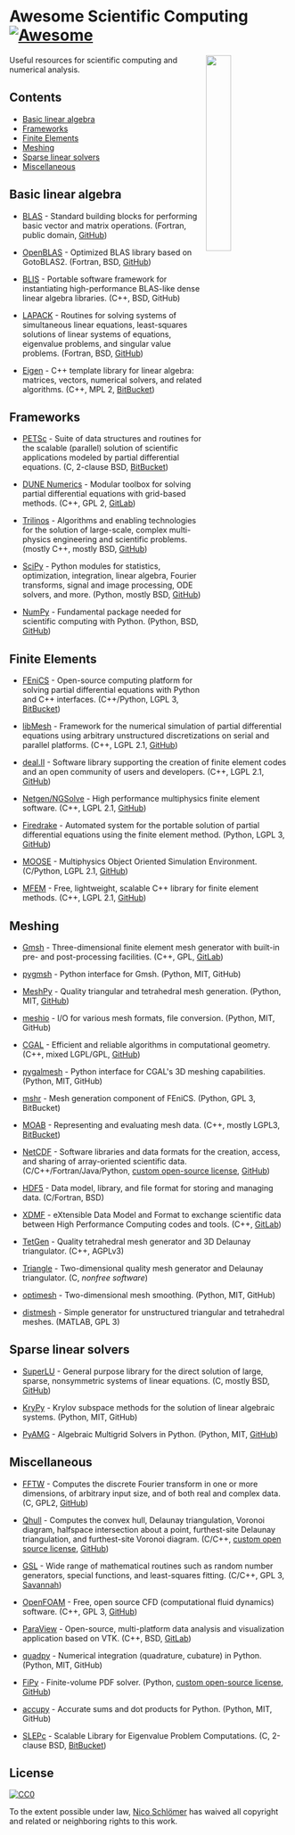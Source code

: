 # Awesome Scientific Computing [![Awesome](https://awesome.re/badge.svg)](https://awesome.re)


<img src="https://nschloe.github.io/awesome-scientific-computing/sunglasses.svg" align="right" width="30%">

Useful resources for scientific computing and numerical analysis.


## Contents

- [Basic linear algebra](#basic-linear-algebra)
- [Frameworks](#frameworks)
- [Finite Elements](#finite-elements)
- [Meshing](#meshing)
- [Sparse linear solvers](#sparse-linear-solvers)
- [Miscellaneous](#miscellaneous)


## Basic linear algebra

- [BLAS](https://www.netlib.org/blas/) -
  Standard building blocks for performing basic vector and matrix operations.
  (Fortran, public domain, [GitHub](https://github.com/Reference-LAPACK/lapack/tree/master/BLAS))

- [OpenBLAS](https://www.openblas.net) -
  Optimized BLAS library based on GotoBLAS2.
  (Fortran, BSD, [GitHub](https://github.com/xianyi/OpenBLAS))

- [BLIS](https://github.com/flame/blis) -
  Portable software framework for instantiating high-performance BLAS-like
  dense linear algebra libraries.
  (C++, BSD, GitHub)

- [LAPACK](https://www.netlib.org/lapack/) -
  Routines for solving systems of simultaneous linear equations, least-squares
  solutions of linear systems of equations, eigenvalue problems, and singular
  value problems.
  (Fortran, BSD, [GitHub](https://github.com/Reference-LAPACK/lapack))

- [Eigen](https://eigen.tuxfamily.org/index.php?title=Main_Page) -
  C++ template library for linear algebra: matrices, vectors, numerical
  solvers, and related algorithms.
  (C++, MPL 2, [BitBucket](https://bitbucket.org/eigen/eigen))


## Frameworks

- [PETSc](https://www.mcs.anl.gov/petsc/) -
  Suite of data structures and routines for the scalable (parallel) solution
  of scientific applications modeled by partial differential equations.
  (C, 2-clause BSD, [BitBucket](https://bitbucket.org/petsc/petsc/src))

- [DUNE Numerics](https://www.dune-project.org) -
  Modular toolbox for solving partial differential equations with grid-based
  methods.
  (C++, GPL 2, [GitLab](https://gitlab.dune-project.org/core/))

- [Trilinos](https://trilinos.org) -
  Algorithms and enabling technologies for the solution of large-scale,
  complex multi-physics engineering and scientific problems.
  (mostly C++, mostly BSD, [GitHub](https://github.com/trilinos/))

- [SciPy](https://www.scipy.org) -
  Python modules for statistics, optimization, integration, linear algebra,
  Fourier transforms, signal and image processing, ODE solvers, and more.
  (Python, mostly BSD, [GitHub](https://github.com/scipy/scipy/))

- [NumPy](https://www.numpy.org) -
  Fundamental package needed for scientific computing with Python.
  (Python, BSD, [GitHub](https://github.com/numpy/numpy))


## Finite Elements

- [FEniCS](https://fenicsproject.org) -
  Open-source computing platform for solving partial differential equations
  with Python and C++ interfaces.
  (C++/Python, LGPL 3, [BitBucket](https://bitbucket.org/fenics-project/))

- [libMesh](https://libmesh.github.io) -
  Framework for the numerical simulation of partial differential equations
  using arbitrary unstructured discretizations on serial and parallel
  platforms.
  (C++, LGPL 2.1, [GitHub](https://github.com/libMesh/libmesh))

- [deal.II](https://dealii.org) -
  Software library supporting the creation of finite element codes and an open
  community of users and developers.
  (C++, LGPL 2.1, [GitHub](https://github.com/dealii/dealii))

- [Netgen/NGSolve](https://ngsolve.org) -
  High performance multiphysics finite element software.
  (C++, LGPL 2.1, [GitHub](https://github.com/NGSolve/netgen))

- [Firedrake](https://www.firedrakeproject.org) -
  Automated system for the portable solution of partial differential equations
  using the finite element method.
  (Python, LGPL 3, [GitHub](https://github.com/firedrakeproject/firedrake))

- [MOOSE](http://www.mooseframework.org) -
  Multiphysics Object Oriented Simulation Environment.
  (C/Python, LGPL 2.1, [GitHub](https://github.com/idaholab/moose))

- [MFEM](http://mfem.org) -
  Free, lightweight, scalable C++ library for finite element methods.
  (C++, LGPL 2.1, [GitHub](https://github.com/mfem/mfem))


## Meshing

- [Gmsh](http://gmsh.info) -
  Three-dimensional finite element mesh generator with built-in pre- and
  post-processing facilities.
  (C++, GPL, [GitLab](https://gitlab.onelab.info/gmsh/gmsh))

- [pygmsh](https://github.com/nschloe/pygmsh) -
  Python interface for Gmsh.
  (Python, MIT, GitHub)

- [MeshPy](https://mathema.tician.de/software/meshpy/) -
  Quality triangular and tetrahedral mesh generation.
  (Python, MIT, [GitHub](https://github.com/inducer/meshpy))

- [meshio](https://github.com/nschloe/meshio) -
  I/O for various mesh formats, file conversion.
  (Python, MIT, GitHub)

- [CGAL](https://www.cgal.org) -
  Efficient and reliable algorithms in computational geometry.
  (C++, mixed LGPL/GPL, [GitHub](https://github.com/CGAL/cgal))

- [pygalmesh](https://github.com/nschloe/pygalmesh) -
  Python interface for CGAL's 3D meshing capabilities.
  (Python, MIT, GitHub)

- [mshr](https://bitbucket.org/fenics-project/mshr/) -
  Mesh generation component of FEniCS.
  (Python, GPL 3, BitBucket)

- [MOAB](http://sigma.mcs.anl.gov/moab-library/) -
  Representing and evaluating mesh data.
  (C++, mostly LGPL3, [BitBucket](https://bitbucket.org/fathomteam/moab/))

- [NetCDF](https://www.unidata.ucar.edu/software/netcdf/) -
  Software libraries and data formats for the creation, access, and sharing of
  array-oriented scientific data.
  (C/C++/Fortran/Java/Python, [custom open-source
  license](https://www.unidata.ucar.edu/software/netcdf/copyright.html),
  [GitHub](https://github.com/Unidata/netcdf-c/))

- [HDF5](https://support.hdfgroup.org/HDF5/) -
  Data model, library, and file format for storing and managing data.
  (C/Fortran, BSD)

- [XDMF](http://www.xdmf.org/index.php/Main_Page) -
  eXtensible Data Model and Format to exchange scientific data between High
  Performance Computing codes and tools.
  (C++, [GitLab](https://gitlab.kitware.com/xdmf/xdmf))

- [TetGen](http://wias-berlin.de/software/index.jsp?id=TetGen) -
  Quality tetrahedral mesh generator and 3D Delaunay triangulator.
  (C++, AGPLv3)

- [Triangle](https://www.cs.cmu.edu/~quake/triangle.html) -
  Two-dimensional quality mesh generator and Delaunay triangulator.
  (C, *nonfree software*)

- [optimesh](https://github.com/nschloe/optimesh) -
  Two-dimensional mesh smoothing.
  (Python, MIT, GitHub)

- [distmesh](http://persson.berkeley.edu/distmesh/) -
  Simple generator for unstructured triangular and tetrahedral meshes.
  (MATLAB, GPL 3)


## Sparse linear solvers

- [SuperLU](http://crd-legacy.lbl.gov/~xiaoye/SuperLU/) -
  General purpose library for the direct solution of large, sparse,
  nonsymmetric systems of linear equations.
  (C, mostly BSD, [GitHub](https://github.com/xiaoyeli/superlu))

- [KryPy](https://github.com/andrenarchy/krypy) -
  Krylov subspace methods for the solution of linear algebraic systems.
  (Python, MIT, GitHub)

- [PyAMG](https://pyamg.github.io) -
  Algebraic Multigrid Solvers in Python.
  (Python, MIT, [GitHub](https://github.com/pyamg/pyamg))


## Miscellaneous

- [FFTW](http://www.fftw.org) -
  Computes the discrete Fourier transform in one or more dimensions, of
  arbitrary input size, and of both real and complex data.
  (C, GPL2, [GitHub](https://github.com/FFTW/fftw3))

- [Qhull](http://www.qhull.org) -
  Computes the convex hull, Delaunay triangulation, Voronoi diagram, halfspace
  intersection about a point, furthest-site Delaunay triangulation, and
  furthest-site Voronoi diagram.
  (C/C++, [custom open source license](http://www.qhull.org/COPYING.txt),
  [GitHub](https://github.com/qhull/qhull/))

- [GSL](https://www.gnu.org/software/gsl/) -
  Wide range of mathematical routines such as random number generators,
  special functions, and least-squares fitting.
  (C/C++, GPL 3, [Savannah](https://savannah.gnu.org/projects/gsl))

- [OpenFOAM](https://www.openfoam.com) -
  Free, open source CFD (computational fluid dynamics) software.
  (C++, GPL 3, [GitHub](https://github.com/OpenFOAM/OpenFOAM-dev))

- [ParaView](https://www.paraview.org) -
  Open-source, multi-platform data analysis and visualization application
  based on VTK.
  (C++, BSD, [GitLab](https://gitlab.kitware.com/paraview/paraview))

- [quadpy](https://github.com/nschloe/quadpy) -
  Numerical integration (quadrature, cubature) in Python.
  (Python, MIT, GitHub)

- [FiPy](https://www.ctcms.nist.gov/fipy/) -
  Finite-volume PDF solver.
  (Python, [custom open-source
  license](https://www.nist.gov/director/copyright-fair-use-and-licensing-statements-srd-data-and-software),
  [GitHub](https://github.com/usnistgov/fipy))

- [accupy](https://github.com/nschloe/accupy) -
  Accurate sums and dot products for Python.
  (Python, MIT, GitHub)

- [SLEPc](http://slepc.upv.es) -
  Scalable Library for Eigenvalue Problem Computations.
  (C, 2-clause BSD, [BitBucket](https://bitbucket.org/slepc/slepc/src/master/))


## License

[![CC0](https://mirrors.creativecommons.org/presskit/buttons/88x31/svg/cc-zero.svg)](https://creativecommons.org/publicdomain/zero/1.0/)

To the extent possible under law, [Nico Schlömer](https://github.com/nschloe)
has waived all copyright and related or neighboring rights to this work.

